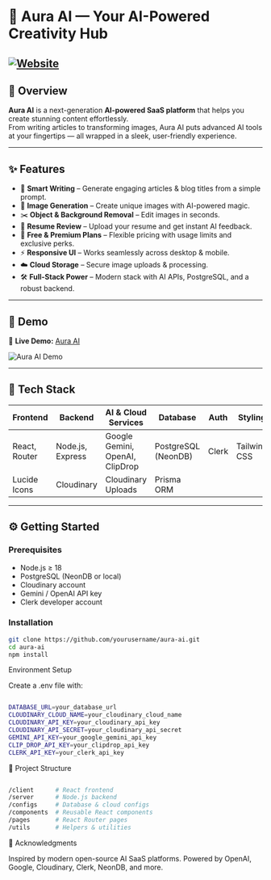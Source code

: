 # 🌌 Aura AI — Your AI-Powered Creativity Hub  

[![Website](https://img.shields.io/badge/Website-Live-brightgreen)](https://aura-ai-hazel.vercel.app/)  
---

## 🚀 Overview  

**Aura AI** is a next-generation **AI-powered SaaS platform** that helps you create stunning content effortlessly.  
From writing articles to transforming images, Aura AI puts advanced AI tools at your fingertips — all wrapped in a sleek, user-friendly experience.  

---

## ✨ Features  

- 📝 **Smart Writing** – Generate engaging articles & blog titles from a simple prompt.  
- 🎨 **Image Generation** – Create unique images with AI-powered magic.  
- ✂️ **Object & Background Removal** – Edit images in seconds.  
- 📄 **Resume Review** – Upload your resume and get instant AI feedback.  
- 🔐 **Free & Premium Plans** – Flexible pricing with usage limits and exclusive perks.  
- ⚡ **Responsive UI** – Works seamlessly across desktop & mobile.  
- ☁️ **Cloud Storage** – Secure image uploads & processing.  
- 🛠️ **Full-Stack Power** – Modern stack with AI APIs, PostgreSQL, and a robust backend.  

---

## 📸 Demo  

🔗 **Live Demo:** [Aura AI](https://aura-ai-hazel.vercel.app/)  

![Aura AI Demo](https://aura-ai-hazel.vercel.app/static/media/Aura_AI_demo_screenshot.png)  

---

## 🧩 Tech Stack  

| Frontend        | Backend        | AI & Cloud Services          | Database        | Auth   | Styling       |
|-----------------|----------------|-----------------------------|-----------------|--------|---------------|
| React, Router   | Node.js, Express | Google Gemini, OpenAI, ClipDrop | PostgreSQL (NeonDB) | Clerk | Tailwind CSS  |
| Lucide Icons    | Cloudinary     | Cloudinary Uploads          | Prisma ORM      |        |               |

---

## ⚙️ Getting Started  

### Prerequisites  
- Node.js ≥ 18  
- PostgreSQL (NeonDB or local)  
- Cloudinary account  
- Gemini / OpenAI API key  
- Clerk developer account  

### Installation  

```bash
git clone https://github.com/yourusername/aura-ai.git
cd aura-ai
npm install

````
Environment Setup

Create a .env file with:

```bash

DATABASE_URL=your_database_url
CLOUDINARY_CLOUD_NAME=your_cloudinary_cloud_name
CLOUDINARY_API_KEY=your_cloudinary_api_key
CLOUDINARY_API_SECRET=your_cloudinary_api_secret
GEMINI_API_KEY=your_google_gemini_api_key
CLIP_DROP_API_KEY=your_clipdrop_api_key
CLERK_API_KEY=your_clerk_api_key


````

📂 Project Structure
```bash

/client      # React frontend  
/server      # Node.js backend  
/configs     # Database & cloud configs  
/components  # Reusable React components  
/pages       # React Router pages  
/utils       # Helpers & utilities

````

🙌 Acknowledgments

Inspired by modern open-source AI SaaS platforms.
Powered by OpenAI, Google, Cloudinary, Clerk, NeonDB, and more.
